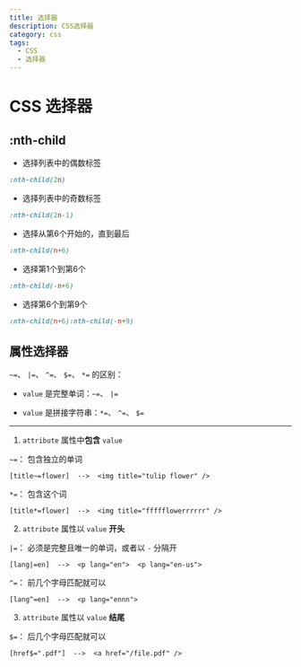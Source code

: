 ```yaml
---
title: 选择器
description: CSS选择器
category: css
tags:
  - CSS
  - 选择器
---
```


<script setup>
import NthChild from './components/NthChild.vue'
</script>

# CSS 选择器

## :nth-child

* 选择列表中的偶数标签

```css
:nth-child(2n)
```

<NthChild class='aa'></NthChild>

* 选择列表中的奇数标签

```css
:nth-child(2n-1)
```

<NthChild class='bb'></NthChild>

* 选择从第6个开始的，直到最后

```css
:nth-child(n+6)
```

<NthChild class='cc'></NthChild>

* 选择第1个到第6个

```css
:nth-child(-n+6)
```

<NthChild class='dd'></NthChild>

* 选择第6个到第9个

```css
:nth-child(n+6):nth-child(-n+9)
```

<NthChild class='ee'></NthChild>

## 属性选择器

`~=`、 `|=`、 `^=`、 `$=`、 `*=` 的区别：

- `value` 是完整单词：`~=`、 `|=`

- `value` 是拼接字符串：`*=`、 `^=`、 `$=`

---
1. `attribute` 属性中**包含** `value`

`~=`： 包含独立的单词
```
[title~=flower]  -->  <img title="tulip flower" />
```

`*=`： 包含这个词
```
[title*=flower]  -->  <img title="ffffflowerrrrrr" />
```

2. `attribute` 属性以 `value` **开头**

`|=`： 必须是完整且唯一的单词，或者以 `-` 分隔开
```
[lang|=en]  -->  <p lang="en">  <p lang="en-us">
```

`^=`： 前几个字母匹配就可以
```
[lang^=en]  -->  <p lang="ennn">
```

3. `attribute` 属性以 `value` **结尾**

`$=`： 后几个字母匹配就可以
```
[href$=".pdf"]  -->  <a href="/file.pdf" />
```

